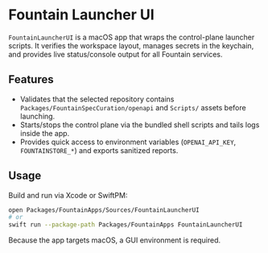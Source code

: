 # Fountain Launcher UI

`FountainLauncherUI` is a macOS app that wraps the control-plane launcher scripts. It verifies the workspace layout, manages secrets in the keychain, and provides live status/console output for all Fountain services.

## Features

- Validates that the selected repository contains `Packages/FountainSpecCuration/openapi` and `Scripts/` assets before launching.
- Starts/stops the control plane via the bundled shell scripts and tails logs inside the app.
- Provides quick access to environment variables (`OPENAI_API_KEY`, `FOUNTAINSTORE_*`) and exports sanitized reports.

## Usage

Build and run via Xcode or SwiftPM:

```bash
open Packages/FountainApps/Sources/FountainLauncherUI
# or
swift run --package-path Packages/FountainApps FountainLauncherUI
```

Because the app targets macOS, a GUI environment is required.
